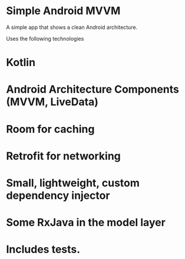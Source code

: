 # Simple Android MVVM
A simple app that shows a clean Android architecture.

Uses the following technologies
# Kotlin
# Android Architecture Components (MVVM, LiveData)
# Room for caching
# Retrofit for networking
# Small, lightweight, custom dependency injector
# Some RxJava in the model layer
# Includes tests.
